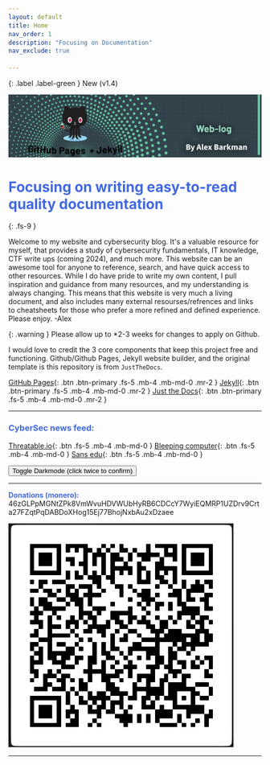 ```yaml
---
layout: default
title: Home
nav_order: 1
description: "Focusing on Documentation"
nav_exclude: true

---
```


{: .label .label-green }
New (v1.4)


![new](/assets/new.jpg)

# <span style="color: royalblue; font-weight: bold;"> Focusing on writing easy-to-read quality documentation</span>
{: .fs-9 }


Welcome to my website and cybersecurity blog. It's a valuable resource for myself, that provides a study of cybersecurity fundamentals, IT knowledge, CTF write ups (coming 2024), and much more. This website can be an awesome tool for anyone to reference, search, and have quick access to other resources. While I do have pride to write my own content, I pull inspiration and guidance from many resources, and my understanding is always changing. This means that this website is very much a living document, and also includes many external resourses/refrences and links to cheatsheets for those who prefer a more refined and defined experience. Please enjoy. -Alex

{: .warning }
 Please allow up to *2-3 weeks for changes to apply on Github. 

 I would love to credit the 3 core components that keep this project free and functioning. Github/Github Pages, Jekyll website builder, and the original template is this repository is from `JustTheDocs`. 


[GitHub Pages][GitHub Pages]{: .btn .btn-primary .fs-5 .mb-4 .mb-md-0 .mr-2 }
[Jekyll][Jekyll]{: .btn .btn-primary .fs-5 .mb-4 .mb-md-0 .mr-2 }
[Just the Docs][Just the Docs repo]{: .btn .btn-primary .fs-5 .mb-4 .mb-md-0 .mr-2 }


----

### <span style="color: royalblue; font-weight: bold;">CyberSec news feed:</span>

[Threatable.io]{: .btn .fs-5 .mb-4 .mb-md-0 }
[Bleeping computer]{: .btn .fs-5 .mb-4 .mb-md-0 }
[Sans edu]{: .btn .fs-5 .mb-4 .mb-md-0 }

<button class="btn btn-primary js-toggle-dark-mode">Toggle Darkmode (click twice to confirm)</button>

<script>
const toggleDarkMode = document.querySelector('.js-toggle-dark-mode');

jtd.addEvent(toggleDarkMode, 'click', function(){
  if (jtd.getTheme() === 'dark') {
    jtd.setTheme('light');
    toggleDarkMode.textContent = 'View dark color scheme';
  } else {
    jtd.setTheme('dark');
    toggleDarkMode.textContent = 'View light color scheme';
  }
});
</script>

----

<span style="color: royalblue; font-weight: bold;">Donations (monero):</span>
46zGLPpMGNtZPk8VmWvuHDVWUbHyRB6CDCcY7WyiEQMRP1UZDrv9Crta27FZqtPqDABDoXHog15Ej77BhojNxbAu2xDzaee

![donations](/assets/donations.jpg)

---


[Jekyll]: https://jekyllrb.com
[Jekyll configuration]: https://jekyllrb.com/docs/configuration/
[Threatable.io]: https://www.threatable.io/
[Bleeping computer]: https://www.bleepingcomputer.com/
[Sans edu]:https://isc.sans.edu/
[Just the Docs Template]: https://just-the-docs.github.io/just-the-docs-template/
[Just the Docs]: https://just-the-docs.com
[Just the Docs repo]: https://github.com/just-the-docs/just-the-docs
[Just the Docs README]: https://github.com/just-the-docs/just-the-docs/blob/main/README.md
[GitHub Pages]: https://pages.github.com/
[Template README]: https://github.com/just-the-docs/just-the-docs-template/blob/main/README.md
[GitHub Pages]: https://pages.github.com/
[use the template]: https://github.com/just-the-docs/just-the-docs-template/generate


